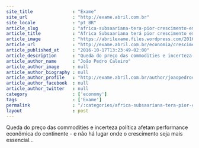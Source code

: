 ```yaml
---
site_title               : "Exame"
site_url                 : "http://exame.abril.com.br"
site_locale              : "pt_BR"
article_slug             : "africa-subsaariana-tera-pior-crescimento-em-2-decadas"
article_title            : "África Subsaariana terá pior crescimento em 2 décadas"
article_image            : "https://abrilexame.files.wordpress.com/2016/10/size_960_16_9_trabalhador-em-obra-em-abuja-na-nigeria.jpg?quality=70&strip=all&w=960"
article_url              : "http://exame.abril.com.br/economia/crescimento-na-africa-subsaariana-tem-pior-taxa-em-20-anos/"
article_published_at     : "2016-10-17T13:23:49-02:00"
article_description      : "Queda do preço das commodities e incerteza política afetam performance econômica do continente - e não há lugar onde o crescimento seja mais essencial..."
article_author_name      : "João Pedro Caleiro"
article_author_image     : null
article_author_biography : null
article_author_profile   : "http://exame.abril.com.br/author/joaopedrocaleiro/"
article_author_facebook  : null
article_author_twitter   : null
category                 : ['economy']
tags                     : ['Exame']
permalink                : "/:categories/africa-subsaariana-tera-pior-crescimento-em-2-decadas/"
layout                   : post
---
```


Queda do preço das commodities e incerteza política afetam performance econômica do continente - e não há lugar onde o crescimento seja mais essencial...
